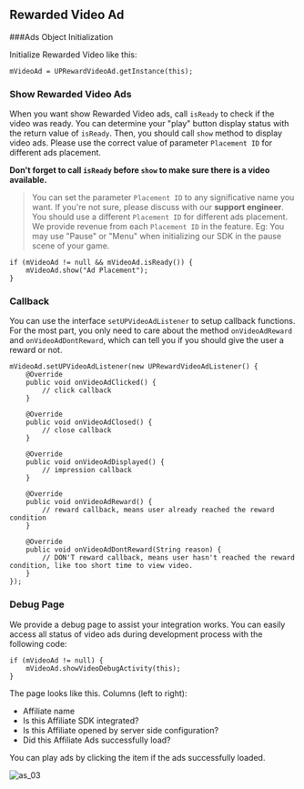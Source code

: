 ## Rewarded Video Ad

###Ads Object Initialization 

Initialize Rewarded Video like this:

    mVideoAd = UPRewardVideoAd.getInstance(this);

### Show Rewarded Video Ads

When you want show Rewarded Video ads, call `isReady` to check if the video was ready. You can determine your "play" button display status with the return value of `isReady`.
Then, you should call `show` method to display video ads.
Please use the correct value of parameter `Placement ID` for different ads placement.

**Don't forget to call `isReady` before `show` to make sure there is a video available.**

> You can set the parameter `Placement ID` to any significative name you want. If you're not sure, please discuss with our **support engineer**. You should use a different `Placement ID` for different ads placement. We provide revenue from each  `Placement ID` in the feature.
> Eg: You may use "Pause" or "Menu" when initializing our SDK in the pause scene of your game.

    if (mVideoAd != null && mVideoAd.isReady()) {
        mVideoAd.show("Ad Placement");
    }

### Callback

You can use the interface `setUPVideoAdListener` to setup callback functions.
For the most part, you only need to care about the method `onVideoAdReward` and `onVideoAdDontReward`, which can tell you if you should give the user a reward or not.

    mVideoAd.setUPVideoAdListener(new UPRewardVideoAdListener() {
        @Override
        public void onVideoAdClicked() {
            // click callback
        }

        @Override
        public void onVideoAdClosed() {
            // close callback
        }

        @Override
        public void onVideoAdDisplayed() {
            // impression callback
        }

        @Override
        public void onVideoAdReward() {
            // reward callback, means user already reached the reward condition
        }

        @Override
        public void onVideoAdDontReward(String reason) {
            // DON'T reward callback, means user hasn't reached the reward condition, like too short time to view video.
        }
    });

### Debug Page

We provide a debug page to assist your integration works. You can easily access all status of video ads during development process with the following code:

    if (mVideoAd != null) {
        mVideoAd.showVideoDebugActivity(this);
    }


The page looks like this. Columns (left to right):
- Affiliate name
- Is this Affiliate SDK integrated?
- Is this Affiliate opened by server side configuration?
- Did this Affiliate Ads successfully load?

You can play ads by clicking the item if the ads successfully loaded.

![as_03](http://docs.upltv.com/uploads/201808/5b7fe851cb4b4_5b7fe851.png "as_03")
